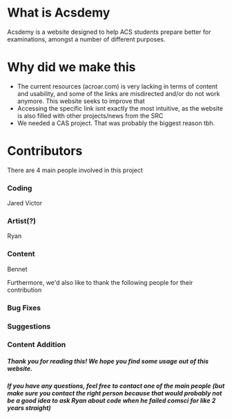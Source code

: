 # What is Acsdemy
Acsdemy is a website designed to help ACS students prepare better for examinations, amongst a number of different purposes.

# Why did we make this 
- The current resources (acroar.com) is very lacking in terms of content and usability, and some of the links are misdirected and/or do not work anymore. This website seeks to improve that 
- Accessing the specific link isnt exactly the most intuitive, as the website is also filled with other projects/news from the SRC
- We needed a CAS project. That was probably the biggest reason tbh.

# Contributors
There are 4 main people involved in this project
### Coding
Jared
Victor

### Artist(?)
Ryan

### Content
Bennet 

Furthermore, we'd also like to thank the following people for their contribution
### Bug Fixes

### Suggestions

### Content Addition


##### Thank you for reading this! We hope you find some usage out of this website.
##### If you have any questions, feel free to contact one of the main people (but make sure you contact the right person because that would probably not be a good idea to ask Ryan about code when he failed comsci for like 2 years straight)

